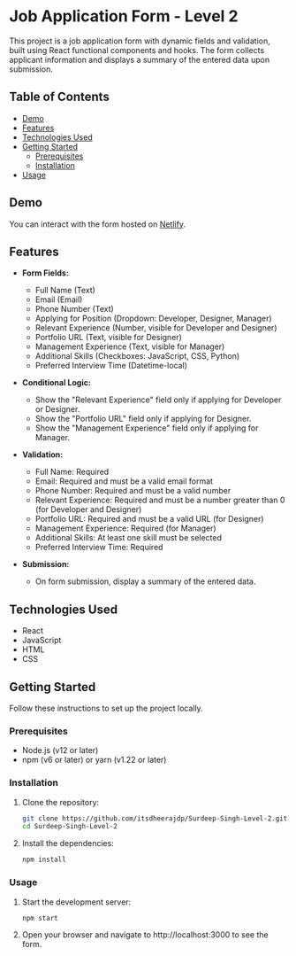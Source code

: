 # Job Application Form - Level 2

This project is a job application form with dynamic fields and validation, built using React functional components and hooks. The form collects applicant information and displays a summary of the entered data upon submission.

## Table of Contents

- [Demo](#demo)
- [Features](#features)
- [Technologies Used](#technologies-used)
- [Getting Started](#getting-started)
  - [Prerequisites](#prerequisites)
  - [Installation](#installation)
- [Usage](#usage)

## Demo

You can interact with the form hosted on [Netlify](https://level2-dheeraj.netlify.app/).

## Features

- **Form Fields:**
  - Full Name (Text)
  - Email (Email)
  - Phone Number (Text)
  - Applying for Position (Dropdown: Developer, Designer, Manager)
  - Relevant Experience (Number, visible for Developer and Designer)
  - Portfolio URL (Text, visible for Designer)
  - Management Experience (Text, visible for Manager)
  - Additional Skills (Checkboxes: JavaScript, CSS, Python)
  - Preferred Interview Time (Datetime-local)

- **Conditional Logic:**
  - Show the "Relevant Experience" field only if applying for Developer or Designer.
  - Show the "Portfolio URL" field only if applying for Designer.
  - Show the "Management Experience" field only if applying for Manager.

- **Validation:**
  - Full Name: Required
  - Email: Required and must be a valid email format
  - Phone Number: Required and must be a valid number
  - Relevant Experience: Required and must be a number greater than 0 (for Developer and Designer)
  - Portfolio URL: Required and must be a valid URL (for Designer)
  - Management Experience: Required (for Manager)
  - Additional Skills: At least one skill must be selected
  - Preferred Interview Time: Required

- **Submission:**
  - On form submission, display a summary of the entered data.

## Technologies Used

- React
- JavaScript
- HTML
- CSS

## Getting Started

Follow these instructions to set up the project locally.

### Prerequisites

- Node.js (v12 or later)
- npm (v6 or later) or yarn (v1.22 or later)

### Installation

1. Clone the repository:

   ```bash
   git clone https://github.com/itsdheerajdp/Surdeep-Singh-Level-2.git
   cd Surdeep-Singh-Level-2
   ```
2. Install the dependencies:
     ```bash
   npm install
   ```
   
### Usage

1. Start the development server:

   ```bash
   npm start
   ```
2. Open your browser and navigate to http://localhost:3000 to see the form.
